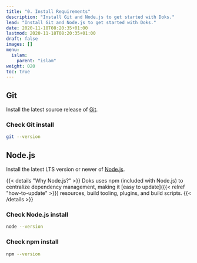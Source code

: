 ```yaml
---
title: "0. Install Requirements"
description: "Install Git and Node.js to get started with Doks."
lead: "Install Git and Node.js to get started with Doks."
date: 2020-11-18T08:20:35+01:00
lastmod: 2020-11-18T08:20:35+01:00
draft: false
images: []
menu:
  islam:
    parent: "islam"
weight: 020
toc: true
---
```


## Git

Install the latest source release of [Git](https://git-scm.com/).

### Check Git install

```bash
git --version
```

## Node.js

Install the latest LTS version or newer of [Node.js](https://nodejs.org/).

{{< details "Why Node.js?" >}}
Doks uses npm (included with Node.js) to centralize dependency management, making it [easy to update]({{< relref "how-to-update" >}}) resources, build tooling, plugins, and build scripts.
{{< /details >}}

### Check Node.js install

```bash
node --version
```

### Check npm install

```bash
npm --version
```
